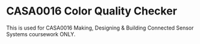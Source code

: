 # CASA0016 Color Quality Checker

This is used for CASA0016 Making, Designing & Building Connected Sensor Systems coursework ONLY.

